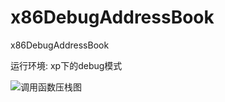 # x86DebugAddressBook
x86DebugAddressBook

运行环境:
xp下的debug模式

![调用函数压栈图](https://raw.githubusercontent.com/page404/x86DebugAddressBook/master/images/%E5%87%BD%E6%95%B0%E8%B0%83%E7%94%A8%E5%8E%8B%E6%A0%88%E5%9B%BE.png)
